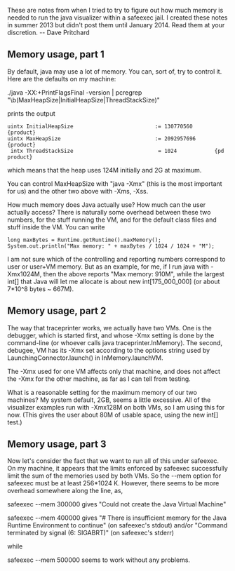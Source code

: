 These are notes from when I tried to try to figure out how much
memory is needed to run the java visualizer within a safeexec jail.
I created these notes in summer 2013 but didn't post them until
January 2014. Read them at your discretion. -- Dave Pritchard

Memory usage, part 1
--------------------
By default, java may use a lot of memory. You can, sort of, try to
control it. Here are the defaults on my machine:

./java -XX:+PrintFlagsFinal -version | pcregrep "\b(MaxHeapSize|InitialHeapSize|ThreadStackSize)"

prints the output

    uintx InitialHeapSize                          := 130770560       {product}
    uintx MaxHeapSize                              := 2092957696      {product}
     intx ThreadStackSize                           = 1024            {pd product}

which means that the heap uses 124M initially and 2G at maximum.

You can control MaxHeapSize with "java -Xmx" (this is the most
important for us) and the other two above with -Xms, -Xss.

How much memory does Java actually use? How much can the user
actually access? There is naturally some overhead between these two
numbers, for the stuff running the VM, and for the default class
files and stuff inside the VM. You can write

    long maxBytes = Runtime.getRuntime().maxMemory();
    System.out.println("Max memory: " + maxBytes / 1024 / 1024 + "M");

I am not sure which of the controlling and reporting numbers
correspond to user or user+VM memory. But as an example, for me, if
I run java with -Xmx1024M, then the above reports "Max memory:
910M", while the largest int[] that Java will let me allocate is
about new int[175_000_000] (or about 7*10^8 bytes ~ 667M).

Memory usage, part 2
--------------------
The way that traceprinter works, we actually have two VMs. One is
the debugger, which is started first, and whose -Xmx setting is
done by the command-line (or whoever calls java
traceprinter.InMemory). The second, debugee, VM has its -Xmx set
according to the options string used by LaunchingConnector.launch()
in InMemory.launchVM.

The -Xmx used for one VM affects only that machine, and does not
affect the -Xmx for the other machine, as far as I can tell from
testing.

What is a reasonable setting for the maximum memory of our two
machines? My system default, 2GB, seems a little excessive. All of
the visualizer examples run with -Xmx128M on both VMs, so I am
using this for now. (This gives the user about 80M of usable space,
using the new int[] test.)

Memory usage, part 3
--------------------
Now let's consider the fact that we want to run all of this under
safeexec. On my machine, it appears that the limits enforced by
safeexec successfully limit the sum of the memories used by both
VMs. So the --mem option for safeexec must be at least 256\*1024 K.
However, there seems to be more overhead somewhere along the line,
as,

safeexec --mem 300000 gives "Could not create the Java Virtual Machine"

safeexec --mem 400000 gives "# There is insufficient memory for the Java Runtime Environment to continue"
                            (on safeexec's stdout)
                      and/or "Command terminated by signal (6: SIGABRT)"
                            (on safeexec's stderr)

while

safeexec --mem 500000 seems to work without any problems.

